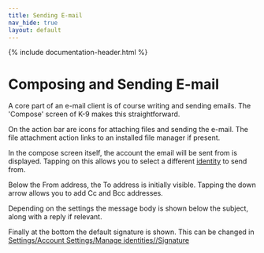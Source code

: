 ```yaml
---
title: Sending E-mail 
nav_hide: true
layout: default
---
```


{% include documentation-header.html %}

# Composing and Sending E-mail

A core part of an e-mail client is of course writing and sending emails. 
The 'Compose' screen of K-9 makes this straightforward.

On the action bar are icons for attaching files and sending the e-mail. 
The file attachment action links to an installed file manager if present.

In the compose screen itself, the account the email will be sent from is displayed. 
Tapping on this allows you to select a different [identity](/documentation/identities.html) to send from.

Below the From address, the To address is initially visible. Tapping the down arrow allows you to add Cc and Bcc addresses.

Depending on the settings the message body is shown below the subject, along with a reply if relevant.

Finally at the bottom the default signature is shown. This can be changed in 
[Settings/Account Settings/Manage identities/<Identity>/Signature](/documentation/settings/account_settings)
